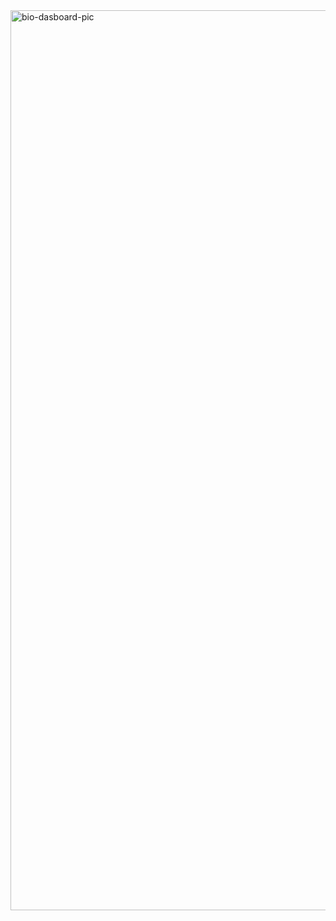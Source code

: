 <img width="1440" alt="bio-dasboard-pic" src="https://github.com/user-attachments/assets/8e15949b-8130-4be4-a367-69523145cc9e" />
